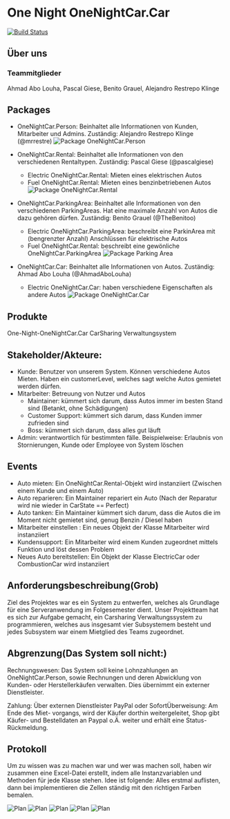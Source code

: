# One Night OneNightCar.Car

[![Build Status](https://github.com/fh-erfurt/One-Night-OneNightCar.Car/workflows/One-Night-OneNightCar.Car/badge.svg)](https://github.com/fh-erfurt/One-Night-OneNightCar.Car/actions)

## Über uns
### Teammitglieder
Ahmad Abo Louha, Pascal Giese, Benito Grauel, Alejandro Restrepo Klinge

## Packages
* OneNightCar.Person: Beinhaltet alle Informationen von Kunden, Mitarbeiter und Admins. Zuständig: Alejandro Restrepo Klinge (@mrrestre)
![Package OneNightCar.Person](/diagrammen/packagePerson.png)

* OneNightCar.Rental: Beinhaltet alle Informationen von den verschiedenen Rentaltypen. Zuständig: Pascal Giese (@pascalgiese)
  * Electric OneNightCar.Rental: Mieten eines elektrischen Autos
  * Fuel OneNightCar.Rental: Mieten eines benzinbetriebenen Autos 
![Package OneNightCar.Rental](/diagrammen/packageRental.png)

* OneNightCar.ParkingArea: Beinhaltet alle Informationen von den verschiedenen ParkingAreas. Hat eine maximale Anzahl von Autos die dazu gehören dürfen. Zuständig: Benito Grauel (@TheBenitoo)
  * Electric OneNightCar.ParkingArea: beschreibt eine ParkinArea mit (bengrenzter Anzahl) Anschlüssen für elektrische Autos
  * Fuel OneNightCar.Rental: beschreibt eine gewönliche OneNightCar.ParkingArea 
![Package Parking Area](/diagrammen/packageParkingArea.png)

* OneNightCar.Car: Beinhaltet alle Informationen von Autos. Zuständig: Ahmad Abo Louha (@AhmadAboLouha)
  * Electric OneNightCar.Car: haben verschiedene Eigenschaften als andere Autos
![Package OneNightCar.Car](/diagrammen/packageCar.png)

## Produkte
One-Night-OneNightCar.Car CarSharing Verwaltungsystem

## Stakeholder/Akteure:
* Kunde: Benutzer von unserem System. Können verschiedene Autos Mieten. Haben ein customerLevel, welches sagt welche Autos gemietet werden dürfen.
* Mitarbeiter: Betreuung von Nutzer und Autos
  * Maintainer: kümmert sich darum, dass Autos immer im besten Stand sind (Betankt, ohne Schädigungen) 
  * Customer Support: kümmert sich darum, dass Kunden immer zufrieden sind 
  * Boss: kümmert sich darum, dass alles gut läuft
* Admin: verantwortlich für bestimmten fälle. Beispielweise: Erlaubnis von Stornierungen, Kunde oder Employee von System löschen

## Events
* Auto mieten: Ein OneNightCar.Rental-Objekt wird instanziiert (Zwischen einem Kunde und einem Auto)
* Auto reparieren: Ein Maintainer repariert ein Auto (Nach der Reparatur wird nie wieder in CarState == Perfect)
* Auto tanken: Ein Maintainer kümmert sich darum, dass die Autos die im Moment nicht gemietet sind, genug Benzin / Diesel haben
* Mitarbeiter einstellen : Ein neues Objekt der Klasse Mitarbeiter wird instanziiert
* Kundensupport: Ein Mitarbeiter wird einem Kunden zugeordnet mittels Funktion und löst dessen Problem
* Neues Auto bereitstellen: Ein Objekt der Klasse ElectricCar oder CombustionCar wird instanziiert

## Anforderungsbeschreibung(Grob)
Ziel des Projektes war es ein System zu entwerfen, welches als Grundlage für eine Serveranwendung im Folgesemester dient. Unser Projektteam hat es sich zur Aufgabe gemacht, ein Carsharing Verwaltungssystem zu programmieren, welches aus insgesamt vier Subsystemem besteht und jedes Subsystem war einem Mietglied des Teams zugeordnet.

## Abgrenzung(Das System soll nicht:)
Rechnungswesen: Das System soll keine Lohnzahlungen an OneNightCar.Person, sowie Rechnungen und deren Abwicklung von Kunden- oder Herstellerkäufen verwalten. Dies übernimmt ein externer Dienstleister.

Zahlung: Über externen Dienstleister PayPal oder SofortÜberweisung: Am Ende des Miet- vorgangs, wird der Käufer dorthin weitergeleitet, Shop gibt Käufer- und Bestelldaten an Paypal o.Ä. weiter und erhält eine Status-Rückmeldung.

## Protokoll
Um zu wissen was zu machen war und wer was machen soll, haben wir zusammen eine Excel-Datei erstellt, indem alle Instanzvariablen und Methoden für jede Klasse stehen. Idee ist folgende: Alles erstmal auflisten, dann bei implementieren die Zellen ständig mit den richtigen Farben bemalen.

![Plan](/diagrammen/planGuide.jpg)
![Plan](/diagrammen/planCars.jpg)
![Plan](/diagrammen/planPA.jpg)
![Plan](/diagrammen/planPerson.jpg)
![Plan](/diagrammen/planRental.jpg)

